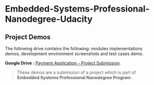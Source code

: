 # Embedded-Systems-Professional-Nanodegree-Udacity
## Project Demos

The following drive contains the following: modules implementations demos, development environment screenshots and test cases demo.

**Google Drive :** [Payment Application - Project Submission](https://drive.google.com/drive/folders/1uBRRHnnCN7FXpscWMO57gG0o3ffSlg5h?usp=sharing).

> These demos are a submission of a project which is part of **Embedded Systems Professional Nanodegree Program** .
